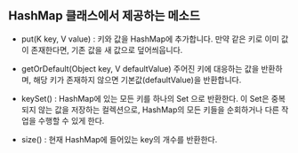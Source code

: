 ## HashMap 클래스에서 제공하는 메소드

- put(K key, V value) : 키와 값을 HashMap에 추가합니다. 만약 같은 키로 이미 값이 존재한다면, 기존 값을 새 값으로 덮어씌웁니다.

- getOrDefault(Object key, V defaultValue)
  주어진 키에 대응하는 값을 반환하며, 해당 키가 존재하지 않으면 기본값(defaultValue)을 반환합니다.

- keySet() : HashMap에 있는 모든 키를 하나의 Set 으로 반환한다.
이 Set은 중복되지 않는 값을 저장하는 컬렉션으로, HashMap의 모든 키들을 순회하거나 다른 작업을 수행할 수 있게 한다.


- size() : 현재 HashMap에 들어있는 key의 개수를 반환한다.

